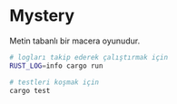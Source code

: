 # Mystery

Metin tabanlı bir macera oyunudur.

```bash
# logları takip ederek çalıştırmak için
RUST_LOG=info cargo run

# testleri koşmak için
cargo test
```